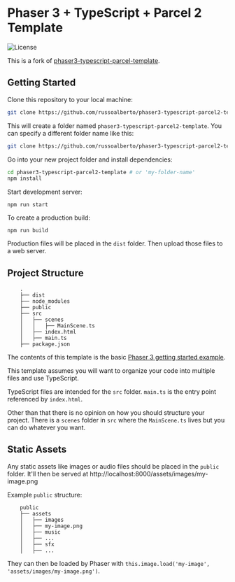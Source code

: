 # Phaser 3 + TypeScript + Parcel 2 Template

![License](https://img.shields.io/badge/license-MIT-green)

This is a fork of [phaser3-typescript-parcel-template](https://github.com/ourcade/phaser3-typescript-parcel-template).

## Getting Started

Clone this repository to your local machine:

```bash
git clone https://github.com/russoalberto/phaser3-typescript-parcel2-template.git
```

This will create a folder named `phaser3-typescript-parcel2-template`. You can specify a different folder name like this:

```bash
git clone https://github.com/russoalberto/phaser3-typescript-parcel2-template.git my-folder-name
```

Go into your new project folder and install dependencies:

```bash
cd phaser3-typescript-parcel2-template # or 'my-folder-name'
npm install
```

Start development server:

```
npm run start
```

To create a production build:

```
npm run build
```

Production files will be placed in the `dist` folder. Then upload those files to a web server.

## Project Structure

```
    .
    ├── dist
    ├── node_modules
    ├── public
    ├── src
    │   ├── scenes
    │   │   ├── MainScene.ts
    │   ├── index.html
    │   ├── main.ts
    ├── package.json
```

The contents of this template is the basic [Phaser 3 getting started example](http://phaser.io/tutorials/getting-started-phaser3/part5).

This template assumes you will want to organize your code into multiple files and use TypeScript.

TypeScript files are intended for the `src` folder. `main.ts` is the entry point referenced by `index.html`.

Other than that there is no opinion on how you should structure your project. There is a `scenes` folder in `src` where the `MainScene.ts` lives but you can do whatever you want.

## Static Assets

Any static assets like images or audio files should be placed in the `public` folder. It'll then be served at http://localhost:8000/assets/images/my-image.png

Example `public` structure:

```
    public
    ├── assets
    │   ├── images
    │   ├── my-image.png
    │   ├── music
    │   ├── ...
    │   ├── sfx
    │   ├── ...
```

They can then be loaded by Phaser with `this.image.load('my-image', 'assets/images/my-image.png')`.
